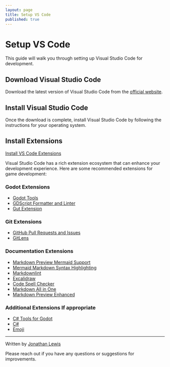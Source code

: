 ```yaml
---
layout: page
title: Setup VS Code
published: true
---
```


# Setup VS Code

This guide will walk you through setting up Visual Studio Code for development.

## Download Visual Studio Code

Download the latest version of Visual Studio Code from the [official website](https://code.visualstudio.com/).

## Install Visual Studio Code

Once the download is complete, install Visual Studio Code by following the instructions for your operating system.

## Install Extensions

[Install VS Code Extensions](./configure_vs_code/install_vs_code_extensions.md)

Visual Studio Code has a rich extension ecosystem that can enhance your development experience. Here are some recommended extensions for game development:



### Godot Extensions

- [Godot Tools](https://marketplace.visualstudio.com/items?itemName=geequlim.godot-tools)
- [GDScript Formatter and Linter](https://marketplace.visualstudio.com/items?itemName=EddieDover.gdscript-formatter-linter)
- [Gut Extension](https://marketplace.visualstudio.com/items?itemName=bitwes.gut-extension)

### Git Extensions

- [GitHub Pull Requests and Issues](https://marketplace.visualstudio.com/items?itemName=GitHub.vscode-pull-request-github)
- [GitLens](https://marketplace.visualstudio.com/items?itemName=eamodio.gitlens)

### Documentation Extensions

- [Markdown Preview Mermaid Support](https://marketplace.visualstudio.com/items?itemName=bierner.markdown-mermaid)
- [Mermaid Markdown Syntax Highlighting](https://marketplace.visualstudio.com/items?itemName=bpruitt-goddard.mermaid-markdown-syntax-highlighting)
- [Markdownlint](https://marketplace.visualstudio.com/items?itemName=DavidAnson.vscode-markdownlint)
- [Excalidraw](https://marketplace.visualstudio.com/items?itemName=pomdtr.excalidraw-editor)
- [Code Spell Checker](https://marketplace.visualstudio.com/items?itemName=streetsidesoftware.code-spell-checker)
- [Markdown All in One](https://marketplace.visualstudio.com/items?itemName=yzhang.markdown-all-in-one)
- [Markdown Preview Enhanced](https://marketplace.visualstudio.com/items?itemName=shd101wyy.markdown-preview-enhanced)

### Additional Extensions If appropriate

- [C# Tools for Godot](https://marketplace.visualstudio.com/items?itemName=neikeq.godot-csharp-vscod)
- [C#](https://marketplace.visualstudio.com/items?itemName=ms-dotnettools.csharp)
- [Emoji](https://marketplace.visualstudio.com/items?itemName=Perkovec.emoji)

---

Written by [Jonathan Lewis](https://www.linkedin.com/in/jonathan-david-lewis/)

Please reach out if you have any questions or suggestions for improvements.